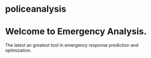 # policeanalysis

<!DOCTYPE html>
<html>
<body>

<h1>Welcome to Emergency Analysis.</h1>

<p>The latest an greatest tool in emergency response prediction and optimization.</p>

</body>
</html>
